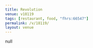 ```yaml
---
title: Revolution
venue: v18119
tags: [restaurant, food, "fhrs:66547"]
permalink: /v/18119/
layout: venue
---
```

null